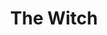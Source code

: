 --- 
title: "The Witch"
description:
price: "60.00"
category: 
images: 
    - /assets/img/catwithwitch.png
order: 539
---